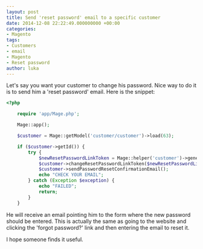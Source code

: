 ```yaml
---
layout: post
title: Send 'reset password' email to a specific customer
date: 2014-12-08 22:22:49.000000000 +00:00
categories:
- Magento
tags:
- Customers
- email
- Magento
- Reset password
author: luka
---
```

Let's say you want your customer to change his password. Nice way to do it is to send him a 'reset password' email. Here is the snippet:

```php
<?php

    require 'app/Mage.php';

    Mage::app();

    $customer = Mage::getModel('customer/customer')->load(63);

    if ($customer->getId()) {
        try {
            $newResetPasswordLinkToken = Mage::helper('customer')->generateResetPasswordLinkToken();
            $customer->changeResetPasswordLinkToken($newResetPasswordLinkToken);
            $customer->sendPasswordResetConfirmationEmail();
            echo "CHECK YOUR EMAIL";
        } catch (Exception $exception) {
            echo "FAILED";
            return;
        }
    }
```

He will receive an email pointing him to the form where the new password should be entered. This is actually the same as going to the website and clicking the 'forgot password?' link and then entering the email to reset it.

I hope someone finds it useful.

